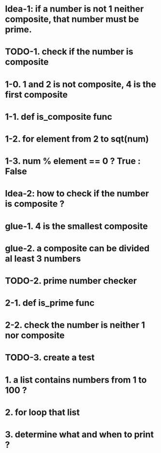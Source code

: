 # Idea-1: if a number is not 1 neither composite, that number must be prime.

# TODO-1. check if the number is composite
# 1-0. 1 and 2 is not composite, 4 is the first composite
# 1-1. def is_composite func
# 1-2. for element from 2 to sqt(num)
# 1-3. num % element == 0 ? True : False

# Idea-2: how to check if the number is composite ?
# glue-1. 4 is the smallest composite
# glue-2. a composite can be divided al least 3 numbers


# TODO-2. prime number checker
# 2-1. def is_prime func
# 2-2. check the number is neither 1 nor composite

# TODO-3. create a test
# 1. a list contains numbers from 1 to 100 ?
# 2. for loop that list
# 3. determine what and when to print ?